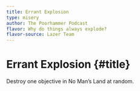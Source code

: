 ```yaml
---
title: Errant Explosion
type: misery
author: The Poorhammer Podcast
flavor: Why do things always explode?
flavor-source: Lazer Team
---
```


# Errant Explosion {#title}

Destroy one objective in No Man’s Land at random.
